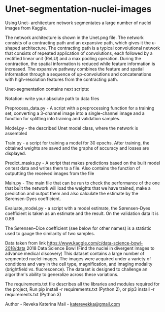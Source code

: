 # Unet-segmentation-nuclei-images
Using Unet- architecture network segmentates a large number of nuclei images from Kaggle.


The network architecture is shown in the Unet.png file.
The network consists of a contracting path and an expansive path, which gives it the u-shaped 
architecture. The contracting path is a typical convolutional network that consists of repeated 
application of convolutions, each followed by a rectified linear unit (ReLU) and a max pooling 
operation. During the contraction, the spatial information is reduced while feature information 
is increased. The expansive pathway combines the feature and spatial information through a 
sequence of up-convolutions and concatenations with high-resolution features from the contracting 
path.

Unet-segmentation contains next scripts:

Notation:  write your absolute path to data files

Preprocess_data.py - A script with a preprocessing function for a training set, 
converting a 3-channel image into a single-channel image and a function for splitting into 
training and validation samples.

Model.py - the described Unet model class, where the network is assembled

Train.py - a script for training a model for 30 epochs. After training, the obtained weights 
are saved and the graphs of accuracy and losses are displayed.

Predict_masks.py - A script that makes predictions based on the built model on test data
and writes them to a file. Also contains the function of outputting the received images from the file

Main.py - The main file that can be run to check the performance of the one that built 
the network will load the weights that we have trained, make a prediction and output them
and also calculate the estimate by the Sørensen-Dyes coefficient.

Evaluate_model.py - a script with a model estimate, the Sørensen-Dyes 
coefficient is taken as an estimate and the result. 
On the validation data it is 0.86

The Sørensen–Dice coefficient (see below for other names) is a statistic used to gauge the 
similarity of two samples.

Data taken from link https://www.kaggle.com/c/data-science-bowl-2018/data
2018 Data Science Bowl
(Find the nuclei in divergent images to advance medical discovery)
This dataset contains a large number of segmented nuclei images. 
The images were acquired under a variety of conditions and vary in the cell type, 
magnification, and imaging modality (brightfield vs. fluorescence). 
The dataset is designed to challenge an algorithm's ability to generalize across these variations.

The requirements.txt file describes all the libraries and modules required for the project,
Run pip install -r requirements.txt (Python 2), or pip3 install -r requirements.txt (Python 3)

Author - Reveka Katerina
Mail - katerevekka@gmail.com
